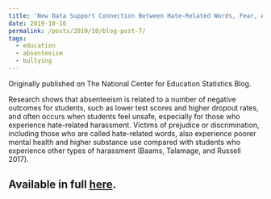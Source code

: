 ```yaml
---
title: 'New Data Support Connection Between Hate-Related Words, Fear, Avoidance, and Absenteeism'
date: 2019-10-16
permalink: /posts/2019/10/blog-post-7/
tags:
  - education
  - absenteeism
  - bullying
---
```


Originally published on The National Center for Education Statistics Blog.

Research shows that absenteeism is related to a number of negative outcomes for students, such as lower test scores and higher dropout rates, and often occurs when students feel unsafe, especially for those who experience hate-related harassment. Victims of prejudice or discrimination, including those who are called hate-related words, also experience poorer mental health and higher substance use compared with students who experience other types of harassment (Baams, Talamage, and Russell 2017).

Available in full [here](https://nces.ed.gov/blogs/nces/post/new-data-support-connection-between-hate-related-words-fear-avoidance-and-absenteeism).
------
